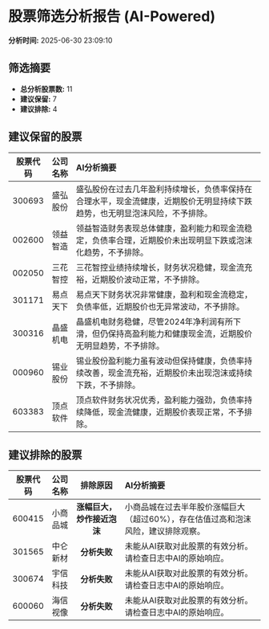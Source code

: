 # 股票筛选分析报告 (AI-Powered)

**分析时间:** 2025-06-30 23:09:10

## 筛选摘要

- **总分析股票数:** 11
- **建议保留:** 7
- **建议排除:** 4

## 建议保留的股票

| 股票代码 | 公司名称 | AI分析摘要 |
|:---:|:---:|:---|
| 300693 | 盛弘股份 | 盛弘股份在过去几年盈利持续增长，负债率保持在合理水平，现金流健康，近期股价无明显持续下跌趋势，也无明显泡沫风险，不予排除。 |
| 002600 | 领益智造 | 领益智造财务表现总体健康，盈利能力和现金流稳定，负债率合理，近期股价未出现明显下跌或泡沫化趋势，不予排除。 |
| 002050 | 三花智控 | 三花智控业绩持续增长，财务状况稳健，现金流充裕，近期股价波动正常，不予排除。 |
| 301171 | 易点天下 | 易点天下财务状况非常健康，盈利和现金流稳定，负债率低，近期股价也无异常波动，不予排除。 |
| 300316 | 晶盛机电 | 晶盛机电财务稳健，尽管2024年净利润有所下滑，但仍保持高盈利能力和健康现金流，近期股价无明显趋势，不予排除。 |
| 000960 | 锡业股份 | 锡业股份盈利能力虽有波动但保持健康，负债率持续改善，现金流充裕，近期股价未出现泡沫或持续下跌，不予排除。 |
| 603383 | 顶点软件 | 顶点软件财务状况优秀，盈利能力强劲，负债率持续降低，现金流健康，近期股价表现正常，不予排除。 |

## 建议排除的股票

| 股票代码 | 公司名称 | 排除原因 | AI分析摘要 |
|:---:|:---:|:---:|:---|
| 600415 | 小商品城 | **涨幅巨大，炒作接近泡沫** | 小商品城在过去半年股价涨幅巨大（超过60%），存在估值过高和泡沫风险，建议排除观察。 |
| 301565 | 中仑新材 | **分析失败** | 未能从AI获取对此股票的有效分析。请检查日志中AI的原始响应。 |
| 300674 | 宇信科技 | **分析失败** | 未能从AI获取对此股票的有效分析。请检查日志中AI的原始响应。 |
| 600060 | 海信视像 | **分析失败** | 未能从AI获取对此股票的有效分析。请检查日志中AI的原始响应。 |
